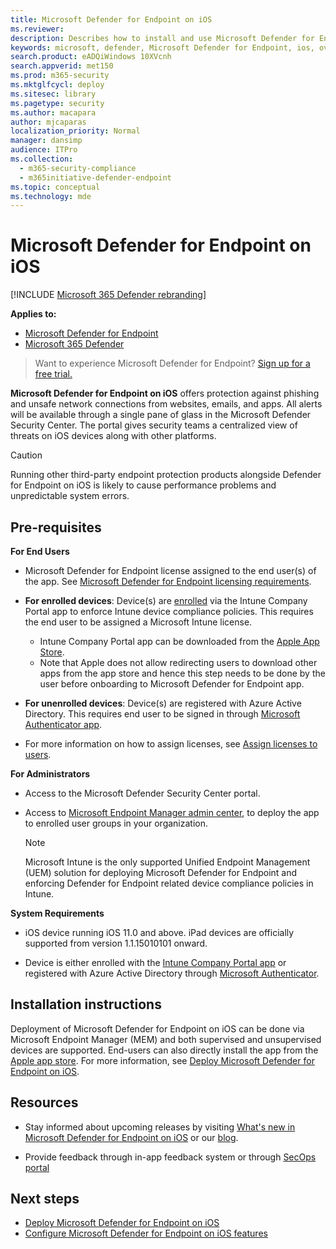 ```yaml
---
title: Microsoft Defender for Endpoint on iOS 
ms.reviewer: 
description: Describes how to install and use Microsoft Defender for Endpoint on iOS
keywords: microsoft, defender, Microsoft Defender for Endpoint, ios, overview, installation, deploy, uninstallation, intune
search.product: eADQiWindows 10XVcnh
search.appverid: met150
ms.prod: m365-security
ms.mktglfcycl: deploy
ms.sitesec: library
ms.pagetype: security
ms.author: macapara
author: mjcaparas
localization_priority: Normal
manager: dansimp
audience: ITPro
ms.collection: 
  - m365-security-compliance
  - m365initiative-defender-endpoint
ms.topic: conceptual
ms.technology: mde
---
```


# Microsoft Defender for Endpoint on iOS

[!INCLUDE [Microsoft 365 Defender rebranding](../../includes/microsoft-defender.md)]

**Applies to:**
- [Microsoft Defender for Endpoint](https://go.microsoft.com/fwlink/p/?linkid=2154037)
- [Microsoft 365 Defender](https://go.microsoft.com/fwlink/?linkid=2118804)

> Want to experience Microsoft Defender for Endpoint? [Sign up for a free trial.](https://www.microsoft.com/microsoft-365/windows/microsoft-defender-atp?ocid=docs-wdatp-exposedapis-abovefoldlink)

**Microsoft Defender for Endpoint on iOS** offers protection against phishing and unsafe network connections from websites, emails, and apps. All alerts will be available through a single pane of glass in the Microsoft Defender Security Center. The portal gives security teams a centralized view of threats on iOS devices along with other platforms.

> [!CAUTION]
> Running other third-party endpoint protection products alongside Defender for Endpoint on iOS is likely to cause performance problems and unpredictable system errors.

## Pre-requisites

**For End Users**

- Microsoft Defender for Endpoint license assigned to the end user(s) of the app. See [Microsoft Defender for Endpoint licensing requirements](/microsoft-365/security/defender-endpoint/minimum-requirements#licensing-requirements).

- **For enrolled devices**: Device(s) are [enrolled](/mem/intune/user-help/enroll-your-device-in-intune-ios) via the Intune Company Portal app to enforce Intune device compliance policies. This requires the end user to be assigned a Microsoft Intune license.
    - Intune Company Portal app can be downloaded from the [Apple App Store](https://apps.apple.com/us/app/intune-company-portal/id719171358).
    - Note that Apple does not allow redirecting users to download other apps from the app store and hence this step needs to be done by the user before onboarding to Microsoft Defender for Endpoint app.

- **For unenrolled devices**: Device(s) are registered with Azure Active Directory. This requires end user to be signed in through [Microsoft Authenticator app](https://apps.apple.com/app/microsoft-authenticator/id983156458).

- For more information on how to assign licenses, see [Assign licenses to users](/azure/active-directory/users-groups-roles/licensing-groups-assign).

**For Administrators**

- Access to the Microsoft Defender Security Center portal.

- Access to [Microsoft Endpoint Manager admin center](https://go.microsoft.com/fwlink/?linkid=2109431), to deploy the app to enrolled user groups in your organization.

    > [!NOTE]
    > Microsoft Intune is the only supported Unified Endpoint Management (UEM) solution for deploying Microsoft Defender for Endpoint and enforcing Defender for Endpoint related device compliance policies in Intune.

**System Requirements**

- iOS device running iOS 11.0 and above. iPad devices are officially supported from version 1.1.15010101 onward.

- Device is either enrolled with the [Intune Company Portal app](https://apps.apple.com/us/app/intune-company-portal/id719171358) or registered with Azure Active Directory through [Microsoft Authenticator](https://apps.apple.com/app/microsoft-authenticator/id983156458).

## Installation instructions

Deployment of Microsoft Defender for Endpoint on iOS can be done via Microsoft Endpoint Manager (MEM) and both supervised and unsupervised devices are supported. End-users can also directly install the app from the [Apple app store](https://aka.ms/mdatpiosappstore).
For more information, see [Deploy Microsoft Defender for Endpoint on iOS](ios-install.md).

## Resources

- Stay informed about upcoming releases by visiting [What's new in Microsoft Defender for Endpoint on iOS](ios-whatsnew.md) or our [blog](https://techcommunity.microsoft.com/t5/microsoft-defender-atp/bg-p/MicrosoftDefenderATPBlog/label-name/iOS).

- Provide feedback through in-app feedback system or through [SecOps portal](https://securitycenter.microsoft.com)

## Next steps

- [Deploy Microsoft Defender for Endpoint on iOS](ios-install.md)
- [Configure Microsoft Defender for Endpoint on iOS features](ios-configure-features.md)
